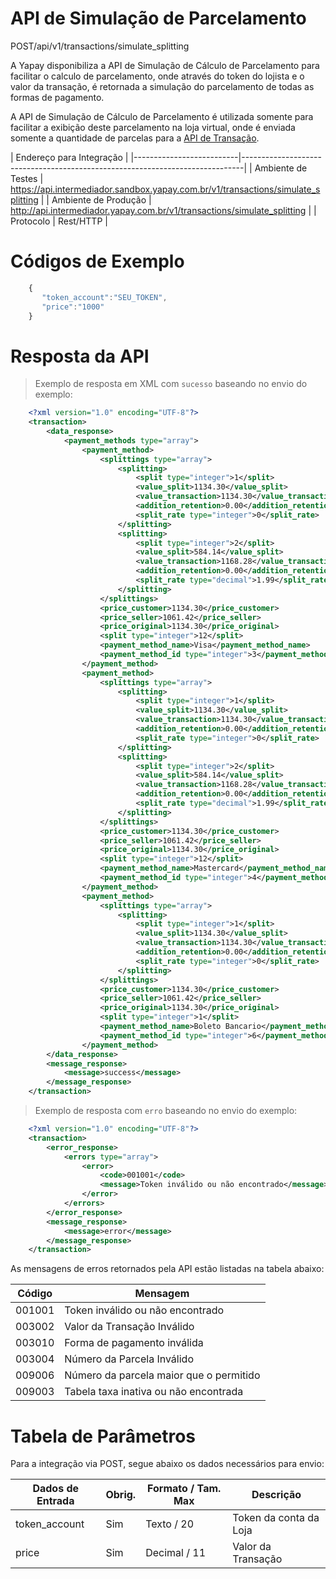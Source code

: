 # API de Simulação de Parcelamento



<span class="post">POST</span><span class="beforePost">/api/v1/transactions/simulate_splitting</span>

A Yapay disponibiliza a API de Simulação de Cálculo de Parcelamento para facilitar o calculo de parcelamento, onde através do token do lojista e o valor da transação, é retornada a simulação do parcelamento de todas as formas de pagamento.

A API de Simulação de Cálculo de Parcelamento é utilizada somente para facilitar a exibição deste parcelamento na loja virtual, onde é enviada somente a quantidade de parcelas para a <a href="/#/transacao-introducao" target="_blank" class="linkPadraoVerde">API de Transação</a>.

| Endereço para Integração                                                                                |
|--------------------------|------------------------------------------------------------------------------|
| Ambiente de Testes       | https://api.intermediador.sandbox.yapay.com.br/v1/transactions/simulate_splitting   |
| Ambiente de Produção     | http://api.intermediador.yapay.com.br/v1/transactions/simulate_splitting           |
| Protocolo                | Rest/HTTP                                                                    |


# Códigos de Exemplo


```javascript
    {  
       "token_account":"SEU_TOKEN",
       "price":"1000"
    }
```


# Resposta da API

> Exemplo de resposta em XML com `sucesso` baseando no envio do exemplo:

```xml
    <?xml version="1.0" encoding="UTF-8"?>
    <transaction>
        <data_response>
            <payment_methods type="array">
                <payment_method>
                    <splittings type="array">
                        <splitting>
                            <split type="integer">1</split>
                            <value_split>1134.30</value_split>
                            <value_transaction>1134.30</value_transaction>
                            <addition_retention>0.00</addition_retention>
                            <split_rate type="integer">0</split_rate>
                        </splitting>
                        <splitting>
                            <split type="integer">2</split>
                            <value_split>584.14</value_split>
                            <value_transaction>1168.28</value_transaction>
                            <addition_retention>0.00</addition_retention>
                            <split_rate type="decimal">1.99</split_rate>
                        </splitting>                    
                    </splittings>
                    <price_customer>1134.30</price_customer>
                    <price_seller>1061.42</price_seller>
                    <price_original>1134.30</price_original>
                    <split type="integer">12</split>
                    <payment_method_name>Visa</payment_method_name>
                    <payment_method_id type="integer">3</payment_method_id>
                </payment_method>
                <payment_method>
                    <splittings type="array">
                        <splitting>
                            <split type="integer">1</split>
                            <value_split>1134.30</value_split>
                            <value_transaction>1134.30</value_transaction>
                            <addition_retention>0.00</addition_retention>
                            <split_rate type="integer">0</split_rate>
                        </splitting>
                        <splitting>
                            <split type="integer">2</split>
                            <value_split>584.14</value_split>
                            <value_transaction>1168.28</value_transaction>
                            <addition_retention>0.00</addition_retention>
                            <split_rate type="decimal">1.99</split_rate>
                        </splitting>                    
                    </splittings>
                    <price_customer>1134.30</price_customer>
                    <price_seller>1061.42</price_seller>
                    <price_original>1134.30</price_original>
                    <split type="integer">12</split>
                    <payment_method_name>Mastercard</payment_method_name>
                    <payment_method_id type="integer">4</payment_method_id>
                </payment_method>
                <payment_method>
                    <splittings type="array">
                        <splitting>
                            <split type="integer">1</split>
                            <value_split>1134.30</value_split>
                            <value_transaction>1134.30</value_transaction>
                            <addition_retention>0.00</addition_retention>
                            <split_rate type="integer">0</split_rate>
                        </splitting>
                    </splittings>
                    <price_customer>1134.30</price_customer>
                    <price_seller>1061.42</price_seller>
                    <price_original>1134.30</price_original>
                    <split type="integer">1</split>
                    <payment_method_name>Boleto Bancario</payment_method_name>
                    <payment_method_id type="integer">6</payment_method_id>
                </payment_method>
        </data_response>
        <message_response>
            <message>success</message>
        </message_response>
    </transaction>
```


> Exemplo de resposta com `erro` baseando no envio do exemplo:


```xml
    <?xml version="1.0" encoding="UTF-8"?>
    <transaction>
        <error_response>
            <errors type="array">
                <error>
                    <code>001001</code>
                    <message>Token inválido ou não encontrado</message>
                </error>
            </errors>
        </error_response>
        <message_response>
            <message>error</message>
        </message_response>
    </transaction>
```


As mensagens de erros retornados pela API estão listadas na tabela abaixo:

| Código   |  Mensagem                                    | 
|----------|----------------------------------------------|
|  001001  | Token inválido ou não encontrado             |
|  003002  | Valor da Transação Inválido                  |
|  003010  | Forma de pagamento inválida                  |
|  003004  | Número da Parcela Inválido                   |
|  009006  | Número da parcela maior que o permitido      |
|  009003  | Tabela taxa inativa ou não encontrada        |


# Tabela de Parâmetros

Para a integração via <span class="post">POST</span>, segue abaixo os dados necessários para envio:

| Dados de Entrada                       |  Obrig.  | Formato / Tam. Max   | Descrição                     |
|----------------------------------------|----------|----------------------|-------------------------------|
| token_account                          |   Sim    |  Texto / 20          |  Token da conta da Loja       |   
| price                                  |   Sim    |  Decimal / 11        |  Valor da Transação           |  
